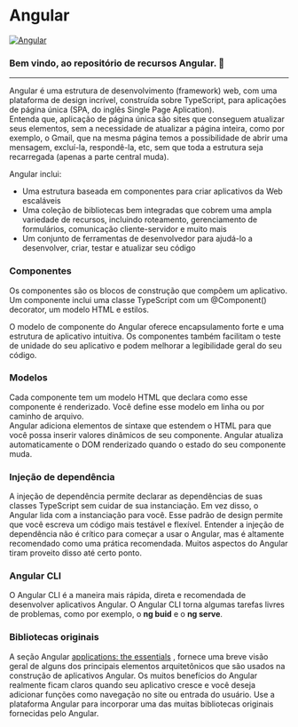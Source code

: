 # Angular
[![Angular](https://img.shields.io/badge/Angular-DD0031?style=for-the-badge&logo=angular&logoColor=white)](https://angular.io/)  
### Bem vindo, ao repositório de recursos Angular. 👋  
---  
Angular é uma estrutura de desenvolvimento (framework) web, com uma plataforma de design incrível, construída sobre TypeScript, para aplicações de página única (SPA, do inglês Single Page Aplication).  
Entenda que, aplicação de página única são sites que conseguem atualizar seus elementos, sem a necessidade de atualizar a página inteira, como por exemplo, o Gmail, que na mesma página temos a possibilidade de abrir uma mensagem, excluí-la, respondê-la, etc, sem que toda a estrutura seja recarregada (apenas a parte central muda).  

Angular inclui:
<ul>
<li>Uma estrutura baseada em componentes para criar aplicativos da Web escaláveis</li>
<li>Uma coleção de bibliotecas bem integradas que cobrem uma ampla variedade de recursos, incluindo roteamento, gerenciamento de formulários, comunicação cliente-servidor e muito mais</li>
<li>Um conjunto de ferramentas de desenvolvedor para ajudá-lo a desenvolver, criar, testar e atualizar seu código</li>
</ul>  

### Componentes

Os componentes são os blocos de construção que compõem um aplicativo. Um componente inclui uma classe TypeScript com um @Component() decorator, um modelo HTML e estilos.  

O modelo de componente do Angular oferece encapsulamento forte e uma estrutura de aplicativo intuitiva. Os componentes também facilitam o teste de unidade do seu aplicativo e podem melhorar a legibilidade geral do seu código.

### Modelos  

Cada componente tem um modelo HTML que declara como esse componente é renderizado. Você define esse modelo em linha ou por caminho de arquivo.  
Angular adiciona elementos de sintaxe que estendem o HTML para que você possa inserir valores dinâmicos de seu componente. Angular atualiza automaticamente o DOM renderizado quando o estado do seu componente muda.  

### Injeção de dependência  

A injeção de dependência permite declarar as dependências de suas classes TypeScript sem cuidar de sua instanciação. Em vez disso, o Angular lida com a instanciação para você. Esse padrão de design permite que você escreva um código mais testável e flexível. Entender a injeção de dependência não é crítico para começar a usar o Angular, mas é altamente recomendado como uma prática recomendada. Muitos aspectos do Angular tiram proveito disso até certo ponto.

### Angular CLI  

O Angular CLI é a maneira mais rápida, direta e recomendada de desenvolver aplicativos Angular. O Angular CLI torna algumas tarefas livres de problemas, como por exemplo, o **ng buid** e o **ng serve**.

### Bibliotecas originais  

A seção Angular [applications: the essentials](https://angular.io/guide/what-is-angular#essentials) , fornece uma breve visão geral de alguns dos principais elementos arquitetônicos que são usados ​​na construção de aplicativos Angular. Os muitos benefícios do Angular realmente ficam claros quando seu aplicativo cresce e você deseja adicionar funções como navegação no site ou entrada do usuário. Use a plataforma Angular para incorporar uma das muitas bibliotecas originais fornecidas pelo Angular.
